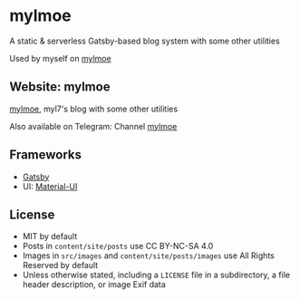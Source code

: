 # mylmoe

A static & serverless Gatsby-based blog system with some other utilities

Used by myself on [mylmoe](https://myl.moe)

## Website: mylmoe

[mylmoe](https://myl.moe), myl7's blog with some other utilities

Also available on Telegram: Channel [mylmoe](https://t.me/mylmoe)

## Frameworks

- [Gatsby](https://www.gatsbyjs.com)
- UI: [Material-UI](https://material-ui.com)

## License

- MIT by default
- Posts in `content/site/posts` use CC BY-NC-SA 4.0
- Images in `src/images` and `content/site/posts/images` use All Rights Reserved by default
- Unless otherwise stated, including a `LICENSE` file in a subdirectory, a file header description, or image Exif data
